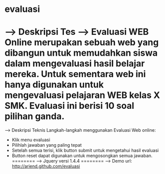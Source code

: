 evaluasi
========
--> Deskripsi Tes
--> Evaluasi WEB Online merupakan sebuah web yang dibangun untuk memudahkan siswa dalam mengevaluasi hasil belajar mereka. Untuk sementara web ini hanya digunakan untuk mengevaluasi pelajaran WEB kelas X SMK. Evaluasi ini berisi 10 soal pilihan ganda.
========
--> Deskripsi Teknis
Langkah-langkah menggunakan Evaluasi Web online:
- Klik menu evaluasi
- Pilihlah jawaban yang paling tepat
- Setelah semua terisi, klik button submit untuk mengetahui hasil evaluasi
- Button reset dapat digunakan untuk mengosongkan semua jawaban.
========
--> Jquery versi 1.4.4
========
--> Demo url: http://ariend.github.com/evaluasi